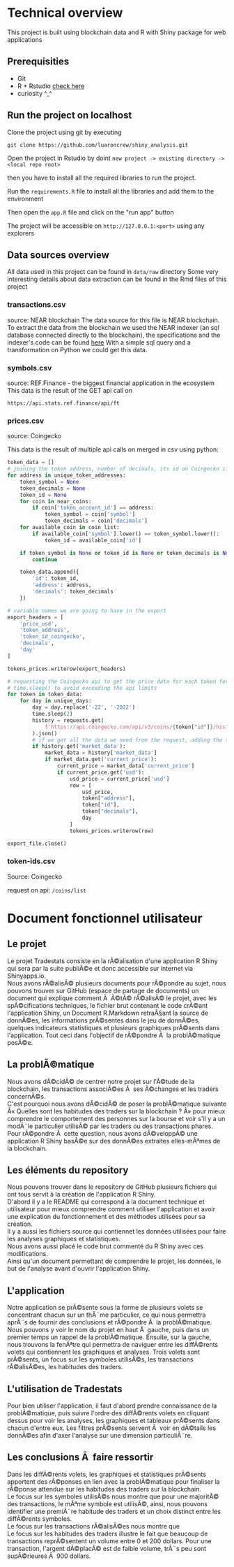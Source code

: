 # Technical overview

This project is built using blockchain data and R with Shiny package for web applications

## Prerequisities

- Git 
- R + Rstudio [check here](https://larmarange.github.io/analyse-R/installation-de-R-et-RStudio.html)
- curiosity ^_^

## Run the project on localhost

Clone the project using git by executing 

``` git clone https://github.com/luaroncrew/shiny_analysis.git ```

Open the project in Rstudio by doint ``` new project -> existing directory -> <local repo root> ```

then you have to install all the required libraries to run the project.

Run the ``` requirements.R ``` file to install all the libraries and add them to the environment

Then open the ``` app.R ``` file and click on the "run app" button

The project will be accessible on ``` http://127.0.0.1:<port> ``` using any explorers

## Data sources overview
All data used in this project can be found in ``` data/raw ``` directory
Some very interesting details about data extraction can be found in the Rmd files of this project

### transactions.csv
source: NEAR blockchain
The data source for this file is NEAR blockchain. 
To extract the data from the blockchain we used the NEAR indexer (an sql database connected directly to the blockchain),
the specifications and the indexer's code can be found [here](https://github.com/near/near-indexer-for-explorer)
With a simple sql query and a transformation on Python we could get this data.

### symbols.csv
source: REF.Finance - the biggest financial application in the ecosystem
This data is the result of the GET api call on 

``` https://api.stats.ref.finance/api/ft ```

### prices.csv
source: Coingecko

This data is the result of multiple api calls on merged in csv using python:

```Python
token_data = []
# joining the token address, number of decimals, its id on Coingecko if the token is present there
for address in unique_token_addresses:
    token_symbol = None
    token_decimals = None
    token_id = None
    for coin in near_coins:
        if coin['token_account_id'] == address:
            token_symbol = coin['symbol']
            token_decimals = coin['decimals']
    for available_coin in coin_list:
        if available_coin['symbol'].lower() == token_symbol.lower():
            token_id = available_coin['id']

    if token_symbol is None or token_id is None or token_decimals is None:
        continue

    token_data.append({
        'id': token_id,
        'address': address,
        'decimals': token_decimals
    })

# variable names we are going to have in the export
export_headers = [
    'price_usd',
    'token_address',
    'token_id_coingecko',
    'decimals',
    'day'
]

tokens_prices.writerow(export_headers)

# requesting the Coingecko api to get the price data for each token for each day
# time.sleep() to avoid exceeding the api limits
for token in token_data:
    for day in unique_days:
        day = day.replace('-22', '-2022')
        time.sleep(2)
        history = requests.get(
            f'https://api.coingecko.com/api/v3/coins/{token["id"]}/history?date={day}'
        ).json()
        # if we get all the data we need from the request, adding the token data to export
        if history.get('market_data'):
            market_data = history['market_data']
            if market_data.get('current_price'):
                current_price = market_data['current_price']
                if current_price.get('usd'):
                    usd_price = current_price['usd']
                    row = [
                        usd_price,
                        token["address"],
                        token["id"],
                        token["decimals"],
                        day
                    ]
                    tokens_prices.writerow(row)

export_file.close()
```
### token-ids.csv
Source: Coingecko

request on api: ``` /coins/list ```


# Document fonctionnel utilisateur

## Le projet  

Le projet Tradestats consiste en la rÃ©alisation d'une application R Shiny qui sera par la suite publiÃ©e et donc accessible sur internet via Shinyapps.io.  
Nous avons rÃ©alisÃ© plusieurs documents pour rÃ©pondre au sujet, nous pouvons trouver sur GitHub (espace de partage de documents) un document qui explique comment Ã  Ã©tÃ© rÃ©alisÃ© le projet, avec les spÃ©cifications techniques, le fichier brut contenant le code crÃ©ant l'application Shiny, un Document R.Markdown retraÃ§ant la source de donnÃ©es, les informations prÃ©sentes dans le jeu de donnÃ©es, quelques indicateurs statistiques et plusieurs graphiques prÃ©sents dans l'application. Tout ceci dans l'objectif de rÃ©pondre Ã  la problÃ©matique posÃ©e.  

## La problÃ©matique  

Nous avons dÃ©cidÃ© de centrer notre projet sur l'Ã©tude de la blockchain, les transactions associÃ©es Ã  ses Ã©changes et les traders concernÃ©s.  
C'est pourquoi nous avons dÃ©cidÃ© de poser la problÃ©matique suivante Â« Quelles sont les habitudes des traders sur la blockchain ? Â» pour mieux comprendre le comportement des personnes sur la bourse et voir s'il y a un modÃ¨le particulier utilisÃ© par les traders ou des transactions phares.  
Pour rÃ©pondre Ã  cette question, nous avons dÃ©veloppÃ© une application R Shiny basÃ©e sur des donnÃ©es extraites elles-mÃªmes de la blockchain.  

## Les éléments du repository 

Nous pouvons trouver dans le repository de GitHub plusieurs fichiers qui ont tous servit à la création de l'application R Shiny.  
D'abord il y a le README qui correspond à la document technique et utilisateur pour mieux comprendre comment utiliser l'application et avoir une explication du fonctionnement et des méthodes utilisées pour sa création.   
Il y a aussi les fichiers source qui contiennet les données utilisées pour faire les analyses graphiques et statistiques.  
Nous avons aussi placé le code brut commenté du R Shiny avec ces modifications.  
Ainsi qu'un document permettant de comprendre le projet, les données, le but de l'analyse avant d'ouvrir l'application Shiny.  

## L'application  

Notre application se prÃ©sente sous la forme de plusieurs volets se concentrant chacun sur un thÃ¨me particulier, ce qui nous permettra aprÃ¨s de fournir des conclusions et rÃ©pondre Ã  la problÃ©matique.  
Nous pouvons y voir le nom du projet en haut Ã  gauche, puis dans un premier temps un rappel de la problÃ©matique. Ensuite, sur la gauche, nous trouvons la fenÃªtre qui permettra de naviguer entre les diffÃ©rents volets qui contiennent les graphiques et analyses. Trois volets sont prÃ©sents, un focus sur les symboles utilisÃ©s, les transactions rÃ©alisÃ©es, les habitudes des traders.  

## L'utilisation de Tradestats  

Pour bien utiliser l'application, il faut d'abord prendre connaissance de la problÃ©matique, puis suivre l'ordre des diffÃ©rents volets en cliquant dessus pour voir les analyses, les graphiques et tableaux prÃ©sents dans chacun d'entre eux. Les filtres prÃ©sents servent Ã  voir en dÃ©tails les donnÃ©es afin d'axer l'analyse sur une dimension particuliÃ¨re.  

## Les conclusions Ã  faire ressortir  

Dans les diffÃ©rents volets, les graphiques et statistiques prÃ©sents apportent des rÃ©ponses en lien avec la problÃ©matique pour finaliser la rÃ©ponse attendue sur les habitudes des traders sur la blockchain.  
Le focus sur les symboles utilisÃ©s nous montre que pour une majoritÃ© des transactions, le mÃªme symbole est utilisÃ©, ainsi, nous pouvons identifier une premiÃ¨re habitude des traders et un choix distinct entre les diffÃ©rents symboles.   
Le focus sur les transactions rÃ©alisÃ©es nous montre que  
Le focus sur les habitudes des traders illustre le fait que beaucoup de transactions reprÃ©sentent un volume entre 0 et 200 dollars. Pour une transaction, l'argent dÃ©placÃ© est de faible volume, trÃ¨s peu sont supÃ©rieures Ã  900 dollars.   

